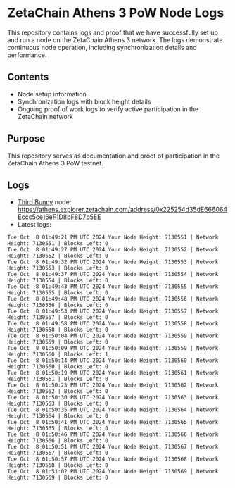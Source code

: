 # ZetaChain Athens 3 PoW Node Logs
This repository contains logs and proof that we have successfully set up and run a node on the ZetaChain Athens 3 network. The logs demonstrate continuous node operation, including synchronization details and performance.

## Contents
- Node setup information
- Synchronization logs with block height details
- Ongoing proof of work logs to verify active participation in the ZetaChain network

## Purpose
This repository serves as documentation and proof of participation in the ZetaChain Athens 3 PoW testnet.

## Logs

- [Third Bunny](https://thirdbunny.xyz/) node: https://athens.explorer.zetachain.com/address/0x225254d35dE666064Eccc5ce16eF1D8bF8D7b5EE
- Latest logs:
```
Tue Oct  8 01:49:21 PM UTC 2024 Your Node Height: 7130551 | Network Height: 7130551 | Blocks Left: 0
Tue Oct  8 01:49:27 PM UTC 2024 Your Node Height: 7130552 | Network Height: 7130552 | Blocks Left: 0
Tue Oct  8 01:49:32 PM UTC 2024 Your Node Height: 7130553 | Network Height: 7130553 | Blocks Left: 0
Tue Oct  8 01:49:37 PM UTC 2024 Your Node Height: 7130554 | Network Height: 7130554 | Blocks Left: 0
Tue Oct  8 01:49:43 PM UTC 2024 Your Node Height: 7130555 | Network Height: 7130555 | Blocks Left: 0
Tue Oct  8 01:49:48 PM UTC 2024 Your Node Height: 7130556 | Network Height: 7130556 | Blocks Left: 0
Tue Oct  8 01:49:53 PM UTC 2024 Your Node Height: 7130557 | Network Height: 7130557 | Blocks Left: 0
Tue Oct  8 01:49:58 PM UTC 2024 Your Node Height: 7130558 | Network Height: 7130558 | Blocks Left: 0
Tue Oct  8 01:50:04 PM UTC 2024 Your Node Height: 7130559 | Network Height: 7130559 | Blocks Left: 0
Tue Oct  8 01:50:09 PM UTC 2024 Your Node Height: 7130559 | Network Height: 7130560 | Blocks Left: 1
Tue Oct  8 01:50:14 PM UTC 2024 Your Node Height: 7130560 | Network Height: 7130560 | Blocks Left: 0
Tue Oct  8 01:50:19 PM UTC 2024 Your Node Height: 7130561 | Network Height: 7130561 | Blocks Left: 0
Tue Oct  8 01:50:25 PM UTC 2024 Your Node Height: 7130562 | Network Height: 7130562 | Blocks Left: 0
Tue Oct  8 01:50:30 PM UTC 2024 Your Node Height: 7130563 | Network Height: 7130563 | Blocks Left: 0
Tue Oct  8 01:50:35 PM UTC 2024 Your Node Height: 7130564 | Network Height: 7130564 | Blocks Left: 0
Tue Oct  8 01:50:41 PM UTC 2024 Your Node Height: 7130565 | Network Height: 7130565 | Blocks Left: 0
Tue Oct  8 01:50:46 PM UTC 2024 Your Node Height: 7130566 | Network Height: 7130566 | Blocks Left: 0
Tue Oct  8 01:50:51 PM UTC 2024 Your Node Height: 7130567 | Network Height: 7130567 | Blocks Left: 0
Tue Oct  8 01:50:57 PM UTC 2024 Your Node Height: 7130568 | Network Height: 7130568 | Blocks Left: 0
Tue Oct  8 01:51:02 PM UTC 2024 Your Node Height: 7130569 | Network Height: 7130569 | Blocks Left: 0
```
